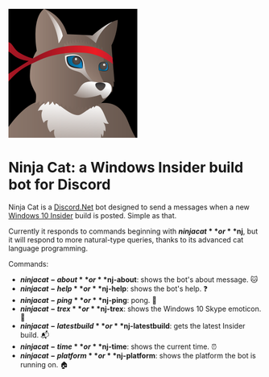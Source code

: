 ![](src/avatar.png?raw=true)

# Ninja Cat: a Windows Insider build bot for Discord
Ninja Cat is a [Discord.Net](https://github.com/RogueException/Discord.Net) bot designed to send a messages when a new [Windows 10 Insider](https://insider.windows.com/) build is posted. Simple as that.

Currently it responds to commands beginning with **$ninjacat** or **$nj**, but it will respond to more natural-type queries, thanks to its advanced cat language programming.

Commands:
* **$ninjacat-about** or **$nj-about**: shows the bot's about message. :cat:
* **$ninjacat-help** or **$nj-help**: shows the bot's help. :question:
* **$ninjacat-ping** or **$nj-ping**: pong. :ping_pong:
* **$ninjacat-trex** or **$nj-trex**: shows the Windows 10 Skype emoticon. :gift:
* **$ninjacat-latestbuild** or **$nj-latestbuild**: gets the latest Insider build. :mailbox_with_mail:
* **$ninjacat-time** or **$nj-time**: shows the current time. :alarm_clock:
* **$ninjacat-platform** or **$nj-platform**: shows the platform the bot is running on. :house:

